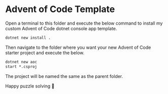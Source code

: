 # Advent of Code Template

Open a terminal to this folder and execute the below command to install my custom Advent of Code dotnet console app template.

```ps
dotnet new install .
```

Then navigate to the folder where you want your new Advent of Code starter project and execute the below.

```ps
dotnet new aoc
start *.csproj
```

The project will be named the same as the parent folder.

Happy puzzle solving 🎉